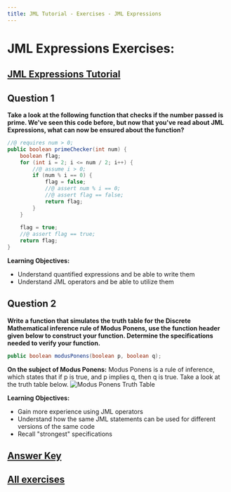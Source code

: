 ```yaml
---
title: JML Tutorial - Exercises - JML Expressions
---
```

# JML Expressions Exercises:
## **[JML Expressions Tutorial](https://www.openjml.org/tutorial/Expressions)**

## **Question 1**
**Take a look at the following function that checks if the number passed is prime. We've seen this code before, but now that you've read about JML Expressions, what can now be ensured about the function?**
```Java
//@ requires num > 0;
public boolean primeChecker(int num) {
	boolean flag;
	for (int i = 2; i <= num / 2; i++) {
		//@ assume i > 0;
		if (num % i == 0) {
			flag = false; 
			//@ assert num % i == 0;
			//@ assert flag == false;
			return flag;
		}
	}
		
	flag = true;
	//@ assert flag == true;
	return flag;
}
```
**Learning Objectives:**
+ Understand quantified expressions and be able to write them
+ Understand JML operators and be able to utilize them
 
## **Question 2**
**Write a function that simulates the truth table for the Discrete Mathematical inference rule of Modus Ponens, use the function header given below to construct your function. Determine the specifications needed to verify your function.**
```Java
public boolean modusPonens(boolean p, boolean q);
```
**On the subject of Modus Ponens:**
Modus Ponens is a rule of inference, which states that if p is true, and p implies q, then q is true. Take a look at the truth table below. 
![Modus Ponens Truth Table](https://www.google.com/url?sa=i&url=https%3A%2F%2Fwww.quora.com%2FIs-Modus-Ponens-invalid&psig=AOvVaw27iAOGt0mZ8Pgp9V_YfYvr&ust=1651362963140000&source=images&cd=vfe&ved=0CAwQjRxqFwoTCNCBhMy8uvcCFQAAAAAdAAAAABAD)

**Learning Objectives:**
+ Gain more experience using JML operators
+ Understand how the same JML statements can be used for different versions of the same code
+ Recall "strongest" specifications

## **[Answer Key](JmlExprExKey.md)**
## **[All exercises](https://www.openjml.org/tutorial/exercises/exercises)**